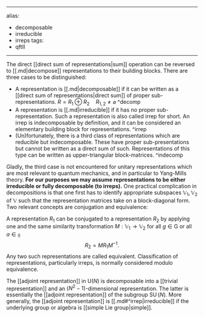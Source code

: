 
---
alias:
- decomposable
- irreducible
- irreps
tags:
- qftII
---
The direct [[direct sum of representations|sum]] operation can be reversed to [[.md|decompose]] representations to their building blocks. There are three cases to be distinguished:
- A representation is [[.md|decomposable]] if it can be written as a [[direct sum of representations|direct sum]] of proper sub-representations. $R=R_{1} \oplus R_{2} \quad R_{1,2} \neq \varnothing$ ^decomp
- A representation is [[.md|irreducible]] if it has no proper sub-representation. Such a representation is also called irrep for short. An irrep is indecomposable by definition, and it can be considered an elementary building block for representations. ^irrep
- (Un)fortunately, there is a third class of representations which are reducible but indecomposable. These have proper sub-presentations but cannot be written as a direct sum of such. Representations of this type can be written as upper-triangular block-matrices. ^indecomp

Gladly, the third case is not encountered for unitary representations which are most relevant to quantum mechanics, and in particular to Yang-Mills theory. **For our purposes we may assume representations to be either irreducible or fully decomposable (to irreps).**
One practical complication in decompositions is that one first has to identify appropriate subspaces $\mathbb{V}_{1}, \mathbb{V}_{2}$ of $\mathbb{V}$ such that the representation matrices take on a block-diagonal form. Two relevant concepts are conjugation and equivalence: 

A representation $R_{1}$ can be conjugated to a representation $R_{2}$ by applying one and the same similarity transformation $M: \mathbb{V}_{1} \rightarrow \mathbb{V}_{2}$ for all $g \in \mathrm{G}$ or all $a \in \mathfrak{g}$
$$
R_{2}=M R_{1} M^{-1} .
$$
Any two such representations are called equivalent. Classification of representations, particularly irreps, is normally considered modulo equivalence.

The [[adjoint representation]] in $\mathrm{U}(N)$ is decomposable into a [[trivial representation]] and an $\left(N^{2}-1\right)$-dimensional representation. The latter is essentially the [[adjoint representation]] of the subgroup $\operatorname{SU}(N)$. More generally, the [[adjoint representation]] is [[.md#^irrep|irreducible]] if the underlying group or algebra is [[simple Lie group|simple]].